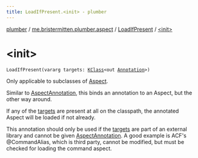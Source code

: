```yaml
---
title: LoadIfPresent.<init> - plumber
---
```


[plumber](../../index.html) / [me.bristermitten.plumber.aspect](../index.html) / [LoadIfPresent](index.html) / [&lt;init&gt;](./-init-.html)

# &lt;init&gt;

`LoadIfPresent(vararg targets: `[`KClass`](https://kotlinlang.org/api/latest/jvm/stdlib/kotlin.reflect/-k-class/index.html)`<out `[`Annotation`](https://kotlinlang.org/api/latest/jvm/stdlib/kotlin/-annotation/index.html)`>)`

Only applicable to subclasses of [Aspect](../-aspect/index.html).

Similar to [AspectAnnotation](../-aspect-annotation/index.html), this binds an annotation to an Aspect, but the other way around.

If any of the [targets](targets.html) are present at all on the classpath,
the annotated Aspect will be loaded if not already.

This annotation should only be used if the [targets](targets.html) are part of an external library
and cannot be given [AspectAnnotation](../-aspect-annotation/index.html). A good example is ACF's @CommandAlias,
which is third party, cannot be modified, but must be checked for loading the command aspect.

